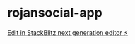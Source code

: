 # rojansocial-app

[Edit in StackBlitz next generation editor ⚡️](https://stackblitz.com/~/github.com/Rojzaangiri/rojansocial-app)